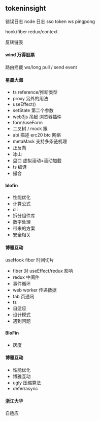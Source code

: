## tokeninsight

错误日志
node 日志
sso
token
ws pingpong

hook/fiber
redux/context

反转链表

#### wind 万得股票

路由拦截
ws/long pull / send event

#### 星晨大海

- ts reference/推断类型
- proxy 另外的用法
- useEffect()
- setState 第二个参数
- web3js 吊起 浏览器插件
- form/useForm
- 二叉树 / mock 跟
- abi 描述 erc20 btc 网络
- metaMask 支持多条链机理
- 正反向
- 冰山
- 盘口 虚拟滚动+滚动加载
- ts 编译
- 撮合

#### blofin

- 性能优化
- 计算公式
- cli
- 拆分组件库
- 数字处理
- 带来的方案
- 安全相关

#### 博雅互动

useHook
fiber
时间切片

- fiber 对 useEffect/redux 影响
- redux 中间件
- 事件循环
- web worker 传递数据
- tab 页通讯
- ts
- 自适应
- 设计模式
- 遇到问题

#### BloFin

- 灰度

#### 博雅互动

- 性能优化
- 博雅互动
- ugly 压缩算法
- defer/async

#### 浙江大华

自适应
